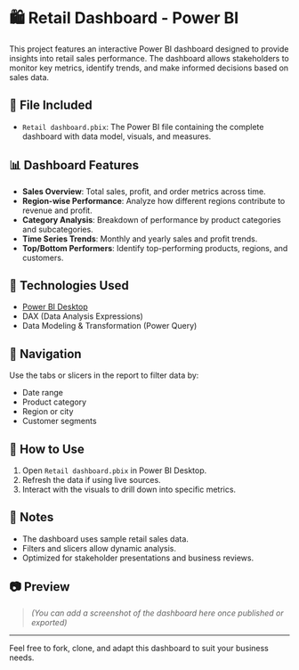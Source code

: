 # 🛍️ Retail Dashboard - Power BI

This project features an interactive Power BI dashboard designed to provide insights into retail sales performance. The dashboard allows stakeholders to monitor key metrics, identify trends, and make informed decisions based on sales data.

## 📁 File Included

- `Retail dashboard.pbix`: The Power BI file containing the complete dashboard with data model, visuals, and measures.

## 📊 Dashboard Features

- **Sales Overview**: Total sales, profit, and order metrics across time.
- **Region-wise Performance**: Analyze how different regions contribute to revenue and profit.
- **Category Analysis**: Breakdown of performance by product categories and subcategories.
- **Time Series Trends**: Monthly and yearly sales and profit trends.
- **Top/Bottom Performers**: Identify top-performing products, regions, and customers.

## 🔧 Technologies Used

- [Power BI Desktop](https://powerbi.microsoft.com/)
- DAX (Data Analysis Expressions)
- Data Modeling & Transformation (Power Query)

## 🧭 Navigation

Use the tabs or slicers in the report to filter data by:
- Date range
- Product category
- Region or city
- Customer segments

## 📝 How to Use

1. Open `Retail dashboard.pbix` in Power BI Desktop.
2. Refresh the data if using live sources.
3. Interact with the visuals to drill down into specific metrics.

## 📌 Notes

- The dashboard uses sample retail sales data.
- Filters and slicers allow dynamic analysis.
- Optimized for stakeholder presentations and business reviews.

## 📷 Preview

> *(You can add a screenshot of the dashboard here once published or exported)*

---

Feel free to fork, clone, and adapt this dashboard to suit your business needs.

